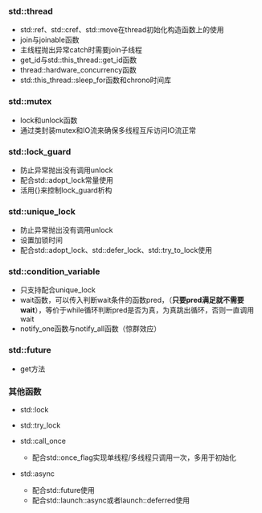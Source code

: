 ### std::thread

* std::ref、std::cref、std::move在thread初始化构造函数上的使用
* join与joinable函数
* 主线程抛出异常catch时需要join子线程
* get_id与std::this_thread::get_id函数
* thread::hardware_concurrency函数
* std::this_thread::sleep_for函数和chrono时间库



### std::mutex

* lock和unlock函数
* 通过类封装mutex和IO流来确保多线程互斥访问IO流正常



### std::lock_guard

* 防止异常抛出没有调用unlock
* 配合std::adopt_lock常量使用
* 活用{}来控制lock_guard析构



### std::unique_lock

* 防止异常抛出没有调用unlock
* 设置加锁时间
* 配合std::adopt_lock、std::defer_lock、std::try_to_lock使用



### std::condition_variable

* 只支持配合unique_lock
* wait函数，可以传入判断wait条件的函数pred，（**只要pred满足就不需要wait**），等价于while循环判断pred是否为真，为真跳出循环，否则一直调用wait
* notify_one函数与notify_all函数（惊群效应）



### std::future

* get方法



### 其他函数

* std::lock
* std::try_lock
* std::call_once
  * 配合std::once_flag实现单线程/多线程只调用一次，多用于初始化

* std::async
  * 配合std::future使用
  * 配合std::launch::async或者launch::deferred使用